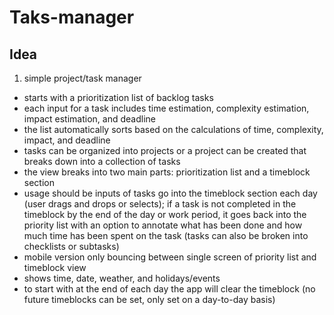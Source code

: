 # Taks-manager

## Idea 
1. simple project/task manager 
  - starts with a prioritization list of backlog tasks
  - each input for a task includes time estimation, complexity estimation, impact estimation, and deadline 
  - the list automatically sorts based on the calculations of time, complexity, impact, and deadline 
  - tasks can be organized into projects or a project can be created that breaks down into a collection of tasks 
  - the view breaks into two main parts: prioritization list and a timeblock section
  - usage should be inputs of tasks go into the timeblock section each day (user drags and drops or selects); if a task is not completed in the timeblock by the end of the day or work period, it goes back into the priority list with an option to annotate what has been done and how much time has been spent on the task (tasks can also be broken into checklists or subtasks) 
  - mobile version only bouncing between single screen of priority list and timeblock view 
  - shows time, date, weather, and holidays/events 
  - to start with at the end of each day the app will clear the timeblock (no future timeblocks can be set, only set on a day-to-day basis) 
